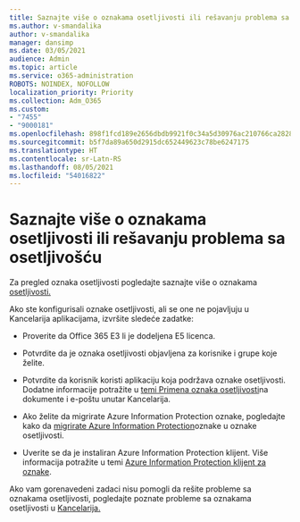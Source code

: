 ```yaml
---
title: Saznajte više o oznakama osetljivosti ili rešavanju problema sa osetljivošću
ms.author: v-smandalika
author: v-smandalika
manager: dansimp
ms.date: 03/05/2021
audience: Admin
ms.topic: article
ms.service: o365-administration
ROBOTS: NOINDEX, NOFOLLOW
localization_priority: Priority
ms.collection: Adm_O365
ms.custom:
- "7455"
- "9000181"
ms.openlocfilehash: 898f1fcd189e2656dbdb9921f0c34a5d30976ac210766ca28284c455053dae50
ms.sourcegitcommit: b5f7da89a650d2915dc652449623c78be6247175
ms.translationtype: HT
ms.contentlocale: sr-Latn-RS
ms.lasthandoff: 08/05/2021
ms.locfileid: "54016822"
---
```

# <a name="learn-about-or-troubleshoot-sensitivity-labels"></a>Saznajte više o oznakama osetljivosti ili rešavanju problema sa osetljivošću

Za pregled oznaka osetljivosti pogledajte saznajte više o oznakama [osetljivosti.](https://docs.microsoft.com/microsoft-365/compliance/sensitivity-labels)

Ako ste konfigurisali oznake osetljivosti, ali se one ne pojavljuju u Kancelarija aplikacijama, izvršite sledeće zadatke:

- Proverite da Office 365 E3 li je dodeljena E5 licenca.

- Potvrdite da je oznaka osetljivosti objavljena za korisnike i grupe koje želite.

- Potvrdite da korisnik koristi aplikaciju koja podržava oznake osetljivosti. Dodatne informacije potražite u [temi Primena oznaka osetljivosti](https://support.microsoft.com/topic/apply-sensitivity-labels-to-your-files-and-email-in-office-2f96e7cd-d5a4-403b-8bd7-4cc636bae0f9)na dokumente i e-poštu unutar Kancelarija.

- Ako želite da migrirate Azure Information Protection oznake, pogledajte kako da [migrirate Azure Information Protection](https://docs.microsoft.com/azure/information-protection/configure-policy-migrate-labels)oznake u oznake osetljivosti.

- Uverite se da je instaliran Azure Information Protection klijent. Više informacija potražite u temi [Azure Information Protection klijent za oznake](https://docs.microsoft.com/azure/information-protection/rms-client/unifiedlabelingclient-version-release-history).

Ako vam gorenavedeni zadaci nisu pomogli da rešite probleme sa oznakama osetljivosti, pogledajte poznate probleme sa oznakama osetljivosti u [Kancelarija.](https://support.microsoft.com/topic/known-issues-with-sensitivity-labels-in-office-b169d687-2bbd-4e21-a440-7da1b2743edc)
